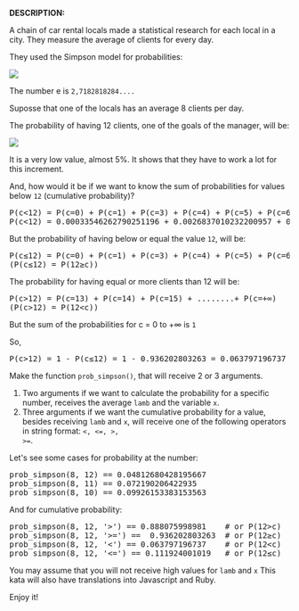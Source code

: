 <b>DESCRIPTION:</b>

A chain of car rental locals made a statistical research for each local in a city. They measure the average of clients
for every day.

They used the Simpson model for probabilities:

<p align="left">
    <img src="http://i.imgur.com/LQWj8kM.png?1">
</p>

The number e is <code>2,7182818284....</code>

Suposse that one of the locals has an average 8 clients per day.

The probability of having 12 clients, one of the goals of the manager, will be:

<p align="left">
    <img src="http://i.imgur.com/L7bNl2r.png?1">
</p>

It is a very low value, almost 5%. It shows that they have to work a lot for this increment.

And, how would it be if we want to know the sum of probabilities for values below <code>12</code>
(cumulative probability)?

<pre>
P(c<12) = P(c=0) + P(c=1) + P(c=3) + P(c=4) + P(c=5) + P(c=6) + P(c=7) + P(c=8) + P(c=9) +  P(c=10) + P(c=11)
P(c<12) = 0.00033546262790251196 + 0.0026837010232200957 + 0.010734804092880383 + 0.02862614424768102 + 0.05725228849536204 + 0.09160366159257927 + 0.12213821545677235 + 0.13958653195059698 + 0.13958653195059698 + 0.12407691728941954 + 0.09926153383153563 + 0.072190206422935 = 0.888075998981
</pre>

But the probability of having below or equal the value <code>12</code>, will be:

<pre>
P(c≤12) = P(c=0) + P(c=1) + P(c=3) + P(c=4) + P(c=5) + P(c=6) + P(c=7) + P(c=8) + P(c=9) +  P(c=10) + P(c=11) + P(c=12) = 0.936202803263
(P(c≤12) = P(12≥c))
</pre>

The probability for having equal or more clients than 12 will be:

<pre>
P(c>12) = P(c=13) + P(c=14) + P(c=15) + ........+ P(c=+∞) 
(P(c>12) = P(12&lt;c))
</pre>

But the sum of the probabilities for c = 0 to +∞ is <code>1</code>

So,

<pre>
P(c>12) = 1 - P(c≤12) = 1 - 0.936202803263 = 0.063797196737
</pre>

Make the function <code>prob_simpson()</code>, that will receive 2 or 3 arguments.

1. Two arguments if we want to calculate the probability for a specific number, receives the average <code>lamb</code> 
and the variable <code>x</code>.
2. Three arguments if we want the cumulative probability for a value, besides receiving <code>lamb</code> and 
<code>x</code>, will receive one of the following operators in string format: <code><, <=, >, >=</code>.

Let's see some cases for probability at the number:

<pre>
prob_simpson(8, 12) == 0.04812680428195667
prob_simpson(8, 11) == 0.072190206422935
prob_simpson(8, 10) == 0.09926153383153563
</pre>

And for cumulative probability:

<pre>
prob_simpson(8, 12, '>') == 0.888075998981    # or P(12>c)
prob_simpson(8, 12, '>=') ==  0.936202803263  # or P(12≥c)
prob_simpson(8, 12, '<') == 0.063797196737    # or P(12&lt;c)
prob_simpson(8, 12, '<=') == 0.111924001019   # or P(12≤c)
</pre>

You may assume that you will not receive high values for <code>lamb</code> and <code>x</code> This kata will also 
have translations into Javascript and Ruby.

Enjoy it!